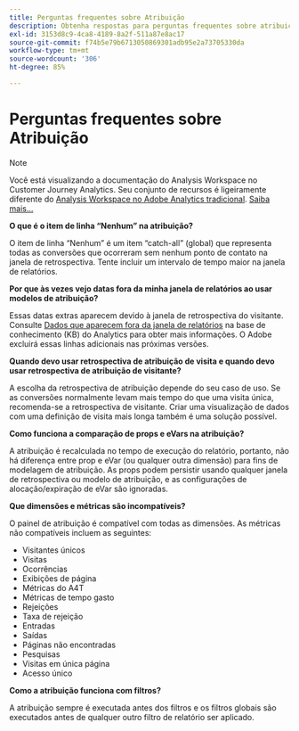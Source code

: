 ```yaml
---
title: Perguntas frequentes sobre Atribuição
description: Obtenha respostas para perguntas frequentes sobre atribuição.
exl-id: 3153d8c9-4ca8-4189-8a2f-511a87e8ac17
source-git-commit: f74b5e79b6713050869301adb95e2a73705330da
workflow-type: tm+mt
source-wordcount: '306'
ht-degree: 85%

---
```


# Perguntas frequentes sobre Atribuição

>[!NOTE]
>
>Você está visualizando a documentação do Analysis Workspace no Customer Journey Analytics. Seu conjunto de recursos é ligeiramente diferente do [Analysis Workspace no Adobe Analytics tradicional](https://experienceleague.adobe.com/docs/analytics/analyze/analysis-workspace/home.html). [Saiba mais...](/help/getting-started/cja-aa.md)

**O que é o item de linha “Nenhum” na atribuição?**

O item de linha “Nenhum” é um item “catch-all” (global) que representa todas as conversões que ocorreram sem nenhum ponto de contato na janela de retrospectiva. Tente incluir um intervalo de tempo maior na janela de relatórios.

**Por que às vezes vejo datas fora da minha janela de relatórios ao usar modelos de atribuição?**

Essas datas extras aparecem devido à janela de retrospectiva do visitante. Consulte [Dados que aparecem fora da janela de relatórios](https://helpx.adobe.com/br/analytics/kb/data-appearing-outside-reporting-window.html) na base de conhecimento (KB) do Analytics para obter mais informações. O Adobe excluirá essas linhas adicionais nas próximas versões.

**Quando devo usar retrospectiva de atribuição de visita e quando devo usar retrospectiva de atribuição de visitante?**

A escolha da retrospectiva de atribuição depende do seu caso de uso. Se as conversões normalmente levam mais tempo do que uma visita única, recomenda-se a retrospectiva de visitante. Criar uma visualização de dados com uma definição de visita mais longa também é uma solução possível.

**Como funciona a comparação de props e eVars na atribuição?**

A atribuição é recalculada no tempo de execução do relatório, portanto, não há diferença entre prop e eVar (ou qualquer outra dimensão) para fins de modelagem de atribuição. As props podem persistir usando qualquer janela de retrospectiva ou modelo de atribuição, e as configurações de alocação/expiração de eVar são ignoradas.

**Que dimensões e métricas são incompatíveis?**

O painel de atribuição é compatível com todas as dimensões. As métricas não compatíveis incluem as seguintes:

* Visitantes únicos
* Visitas
* Ocorrências
* Exibições de página
* Métricas do A4T
* Métricas de tempo gasto
* Rejeições
* Taxa de rejeição
* Entradas
* Saídas
* Páginas não encontradas
* Pesquisas
* Visitas em única página
* Acesso único

**Como a atribuição funciona com filtros?**

A atribuição sempre é executada antes dos filtros e os filtros globais são executados antes de qualquer outro filtro de relatório ser aplicado.
